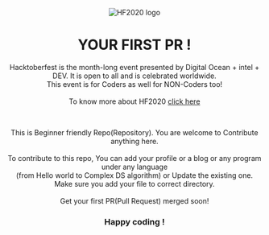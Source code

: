 <p align="center">
<img alt="HF2020 logo" src="https://hacktoberfest.digitalocean.com/assets/HF-full-logo-b05d5eb32b3f3ecc9b2240526104cf4da3187b8b61963dd9042fdc2536e4a76c.svg"> 
</p>

<h1 align="center">
    YOUR FIRST PR !
</h1> 
    
<p align="center">
    Hacktoberfest is the month-long event presented by Digital Ocean + intel + DEV. It is open to all and is celebrated worldwide. <br>This event is for Coders as well for NON-Coders too! <br><br> To know more about HF2020 <a href="https://hacktoberfest.digitalocean.com/">click here</a>
</p>
<br>

<p align="center">
    This is Beginner friendly Repo(Repository). You are welcome to Contribute anything here. 
    <br>
    <br>
    To contribute to this repo, You can add your profile or a blog or any program under any language
    <br>(from Hello world to Complex DS algorithm) or Update the existing one. Make sure you add your file to correct directory.
    <br>
    <br>
    Get your first PR(Pull Request) merged soon!
    <br>
</p>
<h3 align="center">
    Happy coding !
</h3> 
